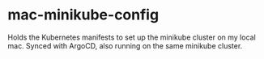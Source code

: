 # mac-minikube-config
Holds the Kubernetes manifests to set up the minikube cluster on my local mac. Synced with ArgoCD, also running on the same minikube cluster.
